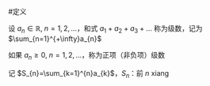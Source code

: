 #定义 

设 $a_{n}\in \mathbb{R},\;n=1,2,\dots$，和式 $a_{1}+a_{2}+a_{3}+\dots$ 称为级数，记为 $\sum_{n=1}^{+\infty}a_{n}$

如果 $a_{n}\geq 0,\;n=1,2,\dots$，称为正项（非负项）级数

记 $S_{n}=\sum_{k=1}^{n}a_{k}$，$S_{n}$：前 $n$ xiang